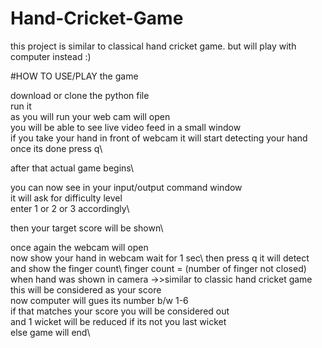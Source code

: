 # Hand-Cricket-Game
this project is similar to classical hand cricket game. but  will play with computer instead :)

#HOW TO USE/PLAY the game

download or clone the python file\
run it\
as you will run your web cam will open \
you will be able to see live video feed in a small window \
if you take your hand in front of webcam it will start detecting your hand\
once its done press q\

after that actual game begins\

you can now see in your input/output command window\
it will ask for difficulty level\
enter 1 or 2 or 3 accordingly\

then your target score will be shown\

once again the webcam will open\
now show your hand in webcam wait for 1 sec\ 
then press q it will detect and show the finger count\ 
finger count = (number of finger not closed) when hand was shown in camera  ->>similar to classic hand cricket game\
this will be considered as your score\
now computer will gues its number b/w 1-6\
if that matches your score you will be considered out\
and 1 wicket will be reduced if its not you last wicket\
else game will end\

